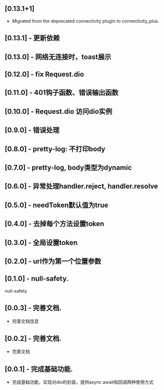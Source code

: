 ## [0.13.1+1]

- Migrated from the deprecated connectivity plugin to connectivity_plus.

## [0.13.1] - 更新依赖
## [0.13.0] - 网络无连接时，toast展示

## [0.12.0] - fix Request.dio

## [0.11.0] - 401钩子函数、错误输出函数

## [0.10.0] - Request.dio 访问dio实例

## [0.9.0] - 错误处理

## [0.8.0] - pretty-log: 不打印body

## [0.7.0] - pretty-log, body类型为dynamic

## [0.6.0] - 异常处理handler.reject, handler.resolve

## [0.5.0] - needToken默认值为true


## [0.4.0] - 去掉每个方法设置token

## [0.3.0] - 全局设置token

## [0.2.0] - url作为第一个位置参数

## [0.1.0] - null-safety.

null-safety

## [0.0.3] - 完善文档.

* 完善文档信息
## [0.0.2] - 完善文档.

* 完善文档
## [0.0.1] - 完成基础功能.

* 完成基础功能，实现对dio的封装，提供async await和回调两种使用方式
